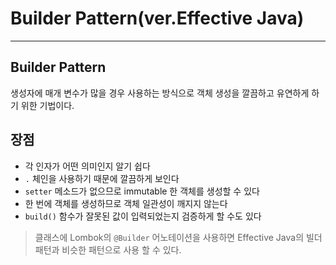 # Builder Pattern(ver.Effective Java)
---
## Builder Pattern
생성자에 매개 변수가 많을 경우 사용하는 방식으로 객체 생성을 깔끔하고 유연하게 하기 위한 기법이다.

## 장점
- 각 인자가 어떤 의미인지 알기 쉽다
- `.` 체인을 사용하기 때문에 깔끔하게 보인다
- `setter` 메소드가 없으므로 immutable 한 객체를 생성할 수 있다
- 한 번에 객체를 생성하므로 객체 일관성이 깨지지 않는다
- `build()` 함수가 잘못된 값이 입력되었는지 검증하게 할 수도 있다

> 클래스에 Lombok의 `@Builder` 어노테이션을 사용하면 Effective Java의 빌더 패턴과 비슷한 패턴으로 사용 할 수 있다. 

